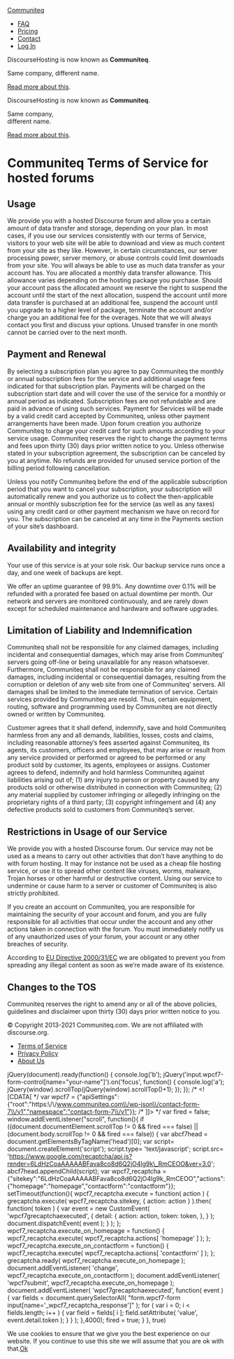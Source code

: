 [Communiteq](https://www.discoursehosting.com/)

*   [FAQ](https://www.communiteq.com/discoursehosting/faq/)
*   [Pricing](https://www.communiteq.com/discoursehosting/pricing/)
*   [Contact](https://www.communiteq.com/contact/)
*   [Log In](https://controlpanel.communiteq.com/)

DiscourseHosting is now known as **Communiteq**.

Same company, different name.

[Read more about this](https://www.discoursehosting.com/discoursehosting-is-now-communiteq/).

DiscourseHosting is now known as **Communiteq**.  
  
Same company,  
different name.  
  
[Read more about this](https://www.discoursehosting.com/discoursehosting-is-now-communiteq/).

Communiteq Terms of Service for hosted forums
=============================================

Usage
-----

We provide you with a hosted Discourse forum and allow you a certain amount of data transfer and storage, depending on your plan. In most cases, if you use our services consistently with our terms of Service, visitors to your web site will be able to download and view as much content from your site as they like. However, in certain circumstances, our server processing power, server memory, or abuse controls could limit downloads from your site. You will always be able to use as much data transfer as your account has. You are allocated a monthly data transfer allowance. This allowance varies depending on the hosting package you purchase. Should your account pass the allocated amount we reserve the right to suspend the account until the start of the next allocation, suspend the account until more data transfer is purchased at an additional fee, suspend the account until you upgrade to a higher level of package, terminate the account and/or charge you an additional fee for the overages. Note that we will always contact you first and discuss your options. Unused transfer in one month cannot be carried over to the next month.

Payment and Renewal
-------------------

By selecting a subscription plan you agree to pay Communiteq the monthly or annual subscription fees for the service and additional usage fees indicated for that subscription plan. Payments will be charged on the subscription start date and will cover the use of the service for a monthly or annual period as indicated. Subscription fees are not refundable and are paid in advance of using such services. Payment for Services will be made by a valid credit card accepted by Communiteq, unless other payment arrangements have been made. Upon forum creation you authorize Communiteq to charge your credit card for such amounts according to your service usage. Communiteq reserves the right to change the payment terms and fees upon thirty (30) days prior written notice to you. Unless otherwise stated in your subscription agreement, the subscription can be canceled by you at anytime. No refunds are provided for unused service portion of the billing period following cancellation.

Unless you notify Communiteq before the end of the applicable subscription period that you want to cancel your subscription, your subscription will automatically renew and you authorize us to collect the then-applicable annual or monthly subscription fee for the service (as well as any taxes) using any credit card or other payment mechanism we have on record for you. The subscription can be canceled at any time in the Payments section of your site’s dashboard.

Availability and integrity
--------------------------

Your use of this service is at your sole risk. Our backup service runs once a day, and one week of backups are kept.

We offer an uptime guarantee of 99.9%. Any downtime over 0.1% will be refunded with a prorated fee based on actual downtime per month. Our network and servers are monitored continuously, and are rarely down except for scheduled maintenance and hardware and software upgrades.

Limitation of Liability and Indemnification
-------------------------------------------

Communiteq shall not be responsible for any claimed damages, including incidental and consequential damages, which may arise from Communiteq’ servers going off-line or being unavailable for any reason whatsoever. Furthermore, Communiteq shall not be responsible for any claimed damages, including incidental or consequential damages, resulting from the corruption or deletion of any web site from one of Communiteq‘ servers. All damages shall be limited to the immediate termination of service. Certain services provided by Communiteq are resold. Thus, certain equipment, routing, software and programming used by Communiteq are not directly owned or written by Communiteq.

Customer agrees that it shall defend, indemnify, save and hold Communiteq harmless from any and all demands, liabilities, losses, costs and claims, including reasonable attorney’s fees asserted against Communiteq, its agents, its customers, officers and employees, that may arise or result from any service provided or performed or agreed to be performed or any product sold by customer, its agents, employees or assigns. Customer agrees to defend, indemnify and hold harmless Communiteq against liabilities arising out of; (1) any injury to person or property caused by any products sold or otherwise distributed in connection with Communiteq; (2) any material supplied by customer infringing or allegedly infringing on the proprietary rights of a third party; (3) copyright infringement and (4) any defective products sold to customers from Communiteq’s server.

Restrictions in Usage of our Service
------------------------------------

We provide you with a hosted Discourse forum. Our service may not be used as a means to carry out other activities that don’t have anything to do with forum hosting. It may for instance not be used as a cheap file hosting service, or use it to spread other content like viruses, worms, malware, Trojan horses or other harmful or destructive content. Using our service to undermine or cause harm to a server or customer of Communiteq is also strictly prohibited.

If you create an account on Communiteq, you are responsible for maintaining the security of your account and forum, and you are fully responsible for all activities that occur under the account and any other actions taken in connection with the forum. You must immediately notify us of any unauthorized uses of your forum, your account or any other breaches of security.

According to [EU Directive 2000/31/EC](https://eur-lex.europa.eu/legal-content/en/TXT/?uri=LEGISSUM%3Al24204) we are obligated to prevent you from spreading any illegal content as soon as we’re made aware of its existence.

Changes to the TOS
------------------

Communiteq reserves the right to amend any or all of the above policies, guidelines and disclaimer upon thirty (30) days prior written notice to you.

© Copyright 2013-2021 Communiteq.com. We are not affiliated with discourse.org.

*   [Terms of Service](https://www.communiteq.com/tos/)
*   [Privacy Policy](https://www.communiteq.com/privacy-policy/)
*   [About Us](https://www.communiteq.com/about-us/)

jQuery(document).ready(function() { console.log('b'); jQuery('input.wpcf7-form-control\[name="your-name"\]').on('focus', function() { console.log('a'); jQuery(window).scrollTop(jQuery(window).scrollTop()+1); }); }); /\* <!\[CDATA\[ \*/ var wpcf7 = {"apiSettings":{"root":"https:\\/\\/www.communiteq.com\\/wp-json\\/contact-form-7\\/v1","namespace":"contact-form-7\\/v1"}}; /\* \]\]> \*/ var fired = false; window.addEventListener("scroll", function(){ if ((document.documentElement.scrollTop != 0 && fired === false) || (document.body.scrollTop != 0 && fired === false)) { var abcf7head = document.getElementsByTagName('head')\[0\]; var script= document.createElement('script'); script.type= 'text/javascript'; script.src= 'https://www.google.com/recaptcha/api.js?render=6LdHzCoaAAAAABFava8co8d6Q2jO4lg9k\_RmCEOO&ver=3.0'; abcf7head.appendChild(script); var wpcf7\_recaptcha = {"sitekey":"6LdHzCoaAAAAABFava8co8d6Q2jO4lg9k\_RmCEOO","actions":{"homepage":"homepage","contactform":"contactform"}}; setTimeout(function(){ wpcf7\_recaptcha.execute = function( action ) { grecaptcha.execute( wpcf7\_recaptcha.sitekey, { action: action } ).then( function( token ) { var event = new CustomEvent( 'wpcf7grecaptchaexecuted', { detail: { action: action, token: token, }, } ); document.dispatchEvent( event ); } ); }; wpcf7\_recaptcha.execute\_on\_homepage = function() { wpcf7\_recaptcha.execute( wpcf7\_recaptcha.actions\[ 'homepage' \] ); }; wpcf7\_recaptcha.execute\_on\_contactform = function() { wpcf7\_recaptcha.execute( wpcf7\_recaptcha.actions\[ 'contactform' \] ); }; grecaptcha.ready( wpcf7\_recaptcha.execute\_on\_homepage ); document.addEventListener( 'change', wpcf7\_recaptcha.execute\_on\_contactform ); document.addEventListener( 'wpcf7submit', wpcf7\_recaptcha.execute\_on\_homepage ); document.addEventListener( 'wpcf7grecaptchaexecuted', function( event ) { var fields = document.querySelectorAll( "form.wpcf7-form input\[name='\_wpcf7\_recaptcha\_response'\]" ); for ( var i = 0; i < fields.length; i++ ) { var field = fields\[ i \]; field.setAttribute( 'value', event.detail.token ); } } ); },4000); fired = true; } }, true)

We use cookies to ensure that we give you the best experience on our website. If you continue to use this site we will assume that you are ok with that.[Ok](#)[](javascript:void(0);)